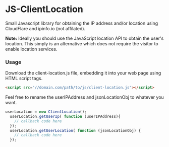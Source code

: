 # JS-ClientLocation

Small Javascript library for obtaining the IP address and/or location using CloudFlare and ipinfo.io (not affilated).  

**Note:** Ideally you should use the JavaScript location API to obtain the user's location. This simply is an alternative which does not require the visitor to enable location services.  

### Usage

Download the client-location.js file, embedding it into your web page using HTML script tags.

```html
<script src="//domain.com/path/to/js/client-location.js"></script>
```
Feel free to rename the userIPAddress and jsonLocationObj to whatever you want. 

```javascript
userLocation = new ClientLocation();
  userLocation.getUserIp( function (userIPAddress){
    // callback code here
  });  
  userLocation.getUserLocation( function (jsonLocationObj) {
    // callback code here
  });
```

  

